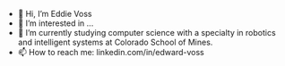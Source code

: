 - 👋 Hi, I’m Eddie Voss
- 👀 I’m interested in ...
- 🌱 I’m currently studying computer science with a specialty in robotics and intelligent systems at Colorado School of Mines.
- 📫 How to reach me: linkedin.com/in/edward-voss
